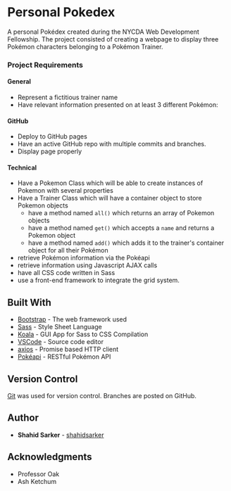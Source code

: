 # Personal Pokedex

A personal Pokédex created during the NYCDA Web Development Fellowship. The project consisted of creating a webpage to display three Pokémon characters belonging to a Pokémon Trainer.

<!-- ## Getting Started

These instructions will get you a copy of the project up and running on your local machine for development and testing purposes. See deployment for notes on how to deploy the project on a live system. -->

### Project Requirements


#### General
- Represent a fictitious trainer name
- Have relevant information presented on at least 3 different Pokémon:

#### GitHub
- Deploy to GitHub pages
- Have an active GitHub repo with multiple commits and branches.
- Display page properly

#### Technical
- Have a Pokemon Class which will be able to create instances of Pokemon with several properties
- Have a Trainer Class which will have a container object to store Pokemon objects
    - have a method named `all()` which returns an array of Pokemon objects
    - have a method named `get()` which accepts a `name` and returns a Pokemon object
    - have a method named `add()` which adds it to the trainer's container object for all their Pokémon
- retrieve Pokémon information via the Pokéapi
- retrieve information using Javascript AJAX calls
- have all CSS code written in Sass
- use a front-end framework to integrate the grid system.

## Built With

* [Bootstrap](http://www.dropwizard.io/1.0.2/docs/) - The web framework used
* [Sass](https://maven.apache.org/) - Style Sheet Language
* [Koala](http://koala-app.com) - GUI App for Sass to CSS Compilation
* [VSCode](https://code.visualstudio.com) - Source code editor
* [axios](https://github.com/axios/axios) - Promise based HTTP client
* [Pokéapi](https://pokeapi.co) - RESTful Pokémon API

## Version Control

[Git](http://git-scm.com/) was used for version control. Branches are posted on GitHub.

## Author

* **Shahid Sarker** - [shahidsarker](https://github.com/shahidsarker)


<!-- ## License

This project is licensed under the MIT License - see the [LICENSE.md](LICENSE.md) file for details -->

## Acknowledgments

* Professor Oak
* Ash Ketchum
<!-- * Hat tip to anyone whose code was used
* Inspiration
* Pokemon Yellow
